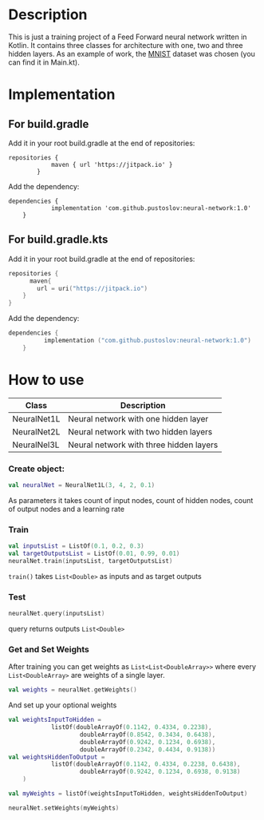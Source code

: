 # Description
This is just a training project of a Feed Forward neural network written in Kotlin. It contains three classes for architecture with one, two and three hidden layers. As an example of work, the [MNIST](https://en.wikipedia.org/wiki/MNIST_database) dataset was chosen (you can find it in Main.kt).
# Implementation
## For build.gradle
Add it in your root build.gradle at the end of repositories:
```
repositories {
			maven { url 'https://jitpack.io' }
		}
```
Add the dependency:
```
dependencies {
	        implementation 'com.github.pustoslov:neural-network:1.0'
	}
```
## For build.gradle.kts
Add it in your root build.gradle at the end of repositories:
```kts
repositories {
      maven{
        url = uri("https://jitpack.io")
    }
}
```
Add the dependency:
```kts
dependencies { 
          implementation ("com.github.pustoslov:neural-network:1.0") 
    }
```
# How to use
|Class|Description|
|------|------|
|NeuralNet1L| Neural network with one hidden layer|
|NeuralNet2L| Neural network with two hidden layers|
NeuralNel3L| Neural network with three hidden layers|

### Create object:
```kt
val neuralNet = NeuralNet1L(3, 4, 2, 0.1)
```
As parameters it takes count of input nodes, count of  hidden nodes, count of output nodes and a learning rate
### Train
```kt
val inputsList = ListOf(0.1, 0.2, 0.3)
val targetOutputsList = ListOf(0.01, 0.99, 0.01)
neuralNet.train(inputsList, targetOutputsList)
```
`train()` takes `List<Double>` as inputs and as target outputs
### Test
```kt
neuralNet.query(inputsList)
```
query returns outputs `List<Double>`
### Get and Set Weights
After training you can get weights as `List<List<DoubleArray>>` where every `List<DoubleArray>` are weights of a single layer.
```kt
val weights = neuralNet.getWeights()
```
And set up your optional weights
```kt
val weightsInputToHidden = 
            listOf(doubleArrayOf(0.1142, 0.4334, 0.2238),
                    doubleArrayOf(0.8542, 0.3434, 0.6438),
                    doubleArrayOf(0.9242, 0.1234, 0.6938),
                    doubleArrayOf(0.2342, 0.4434, 0.9138))
val weightsHiddenToOutput = 
            listOf(doubleArrayOf(0.1142, 0.4334, 0.2238, 0.6438),
                    doubleArrayOf(0.9242, 0.1234, 0.6938, 0.9138)
    )

val myWeights = listOf(weightsInputToHidden, weightsHiddenToOutput)

neuralNet.setWeights(myWeights)
```
